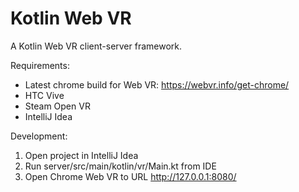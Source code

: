 # Kotlin Web VR

A Kotlin Web VR client-server framework.

Requirements:
 * Latest chrome build for Web VR: https://webvr.info/get-chrome/
 * HTC Vive
 * Steam Open VR
 * IntelliJ Idea

Development:

1) Open project in IntelliJ Idea
2) Run server/src/main/kotlin/vr/Main.kt from IDE
3) Open Chrome Web VR to URL http://127.0.0.1:8080/
